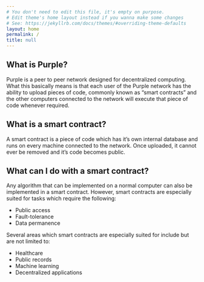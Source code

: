```yaml
---
# You don't need to edit this file, it's empty on purpose.
# Edit theme's home layout instead if you wanna make some changes
# See: https://jekyllrb.com/docs/themes/#overriding-theme-defaults
layout: home
permalink: /
title: null
---
```


## What is Purple?
Purple is a peer to peer network designed for decentralized computing. What this basically means is that each user of the Purple network has the ability to upload pieces of code, commonly known as “smart contracts” and the other computers connected to the network will execute that piece of code whenever required.  

## What is a smart contract?
A smart contract is a piece of code which has it’s own internal database and runs on every machine connected to the network. Once uploaded, it cannot ever be removed and it’s code becomes public.

## What can I do with a smart contract?
Any algorithm that can be implemented on a normal computer can also be implemented in a smart contract. However, smart contracts are especially suited for tasks which require the following:
  * Public access
  * Fault-tolerance
  * Data permanence

Several areas which smart contracts are especially suited for include but are not limited to:
  * Healthcare
  * Public records
  * Machine learning
  * Decentralized applications